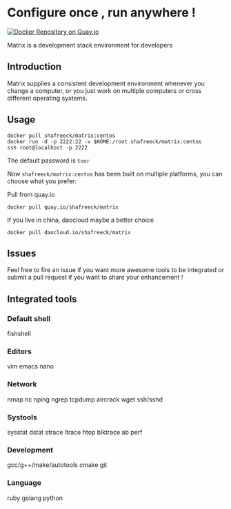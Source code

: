 # Configure once , run anywhere !

[![Docker Repository on Quay.io](https://quay.io/repository/shafreeck/matrix/status "Docker Repository on Quay.io")](https://quay.io/repository/shafreeck/matrix)

Matrix is a development stack environment for developers

## Introduction

Matrix supplies a consistent development environment whenever you change a computer, or
you just work on multiple computers or cross  different operating systems.

## Usage
```
docker pull shafreeck/matrix:centos
docker run -d -p 2222:22 -v $HOME:/root shafreeck/matrix:centos
ssh root@localhost -p 2222
```

The default password is `toor`

Now `shafreeck/matrix:centos` has been built on multiple platforms, you can choose what you prefer:

Pull from quay.io
```
docker pull quay.io/shafreeck/matrix
```

If you live in china, daocloud maybe a better choice
```
docker pull daocloud.io/shafreeck/matrix
```


## Issues
Feel free to fire an issue if you want more awesome tools to be integrated or submit a pull request if you want to share 
your enhancement !

## Integrated tools

### Default shell
fishshell

### Editors
vim
emacs
nano

### Network
nmap
nc
nping
ngrep
tcpdump
aircrack
wget
ssh/sshd

### Systools
sysstat
dstat
strace
ltrace
htop
blktrace
ab
perf

### Development
gcc/g++/make/autotools
cmake
git

### Language
ruby
golang
python
